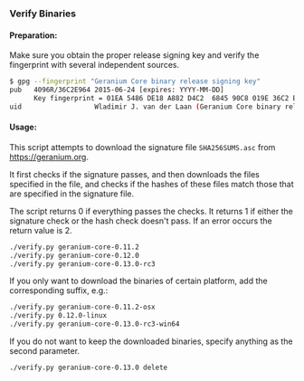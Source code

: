 ### Verify Binaries

#### Preparation:

Make sure you obtain the proper release signing key and verify the fingerprint with several independent sources.

```sh
$ gpg --fingerprint "Geranium Core binary release signing key"
pub   4096R/36C2E964 2015-06-24 [expires: YYYY-MM-DD]
      Key fingerprint = 01EA 5486 DE18 A882 D4C2  6845 90C8 019E 36C2 E964
uid                  Wladimir J. van der Laan (Geranium Core binary release signing key) <laanwj@gmail.com>
```

#### Usage:

This script attempts to download the signature file `SHA256SUMS.asc` from https://geranium.org.

It first checks if the signature passes, and then downloads the files specified in the file, and checks if the hashes of these files match those that are specified in the signature file.

The script returns 0 if everything passes the checks. It returns 1 if either the signature check or the hash check doesn't pass. If an error occurs the return value is 2.


```sh
./verify.py geranium-core-0.11.2
./verify.py geranium-core-0.12.0
./verify.py geranium-core-0.13.0-rc3
```

If you only want to download the binaries of certain platform, add the corresponding suffix, e.g.:

```sh
./verify.py geranium-core-0.11.2-osx
./verify.py 0.12.0-linux
./verify.py geranium-core-0.13.0-rc3-win64
```

If you do not want to keep the downloaded binaries, specify anything as the second parameter.

```sh
./verify.py geranium-core-0.13.0 delete
```
